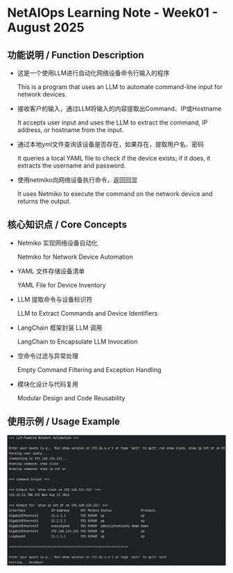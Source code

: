 # NetAIOps Learning Note - Week01 - August 2025

## 功能说明  / Function Description
- 这是一个使用LLM进行自动化网络设备命令行输入的程序
  
  This is a program that uses an LLM to automate command-line input for network devices.


- 接收客户的输入，通过LLM将输入的内容提取出Command、IP或Hostname

  It accepts user input and uses the LLM to extract the command, IP address, or hostname from the input.


- 通过本地yml文件查询该设备是否存在，如果存在，提取用户名、密码

  It queries a local YAML file to check if the device exists; if it does, it extracts the username and password.


- 使用netmiko向网络设备执行命令，返回回显

  It uses Netmiko to execute the command on the network device and returns the output.


## 核心知识点 / Core Concepts
- Netmiko 实现网络设备自动化

  Netmiko for Network Device Automation


- YAML 文件存储设备清单

  YAML File for Device Inventory


- LLM 提取命令与设备标识符

  LLM to Extract Commands and Device Identifiers


- LangChain 框架封装 LLM 调用

  LangChain to Encapsulate LLM Invocation


- 空命令过滤与异常处理

  Empty Command Filtering and Exception Handling


- 模块化设计与代码复用

  Modular Design and Code Reusability


## 使用示例 / Usage Example
![](assets/week01_llm_show_output.png)